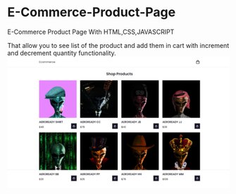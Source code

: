 # E-Commerce-Product-Page
E-Commerce Product Page With HTML,CSS,JAVASCRIPT

That allow you to see list of the product and add them in cart with increment and decrement quantity functionality.
<img src="img/E-Commerce_Product_Page.jpeg" >
